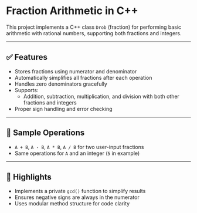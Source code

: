 # Fraction Arithmetic in C++

This project implements a C++ class `Drob` (fraction) for performing basic arithmetic with rational numbers, supporting both fractions and integers.

---

## ✅ Features

- Stores fractions using numerator and denominator
- Automatically simplifies all fractions after each operation
- Handles zero denominators gracefully
- Supports:
  - Addition, subtraction, multiplication, and division with both other fractions and integers
- Proper sign handling and error checking

---

## 🧪 Sample Operations

- `A + B`, `A - B`, `A * B`, `A / B` for two user-input fractions
- Same operations for `A` and an integer (`5` in example)

---

## 📌 Highlights

- Implements a private `gcd()` function to simplify results
- Ensures negative signs are always in the numerator
- Uses modular method structure for code clarity
